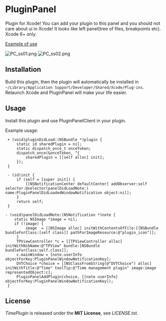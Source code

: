 PluginPanel
===========
Plugin for Xcode! You can add your plugin to this panel and you should not care about ui in Xcode! It looks like left panel(tree of files, breakpoints etc).
Xcode 6+ only.

[Example of use](https://github.com/AlexIzh/TimePlugin)

![PC_ss01.png](https://dl.dropboxusercontent.com/u/52596119/Screen%20Shot%202015-04-14%20at%202.14.56%20AM.png)
![PC_ss02.png](https://dl.dropboxusercontent.com/u/52596119/Screen%20Shot%202015-04-14%20at%202.14.51%20AM.png)

## Installation
Build this plugin, then the plugin will automatically be installed in `~/Library/Application Support/Developer/Shared/Xcode/Plug-ins`.  
Relaunch Xcode and PluginPanel will make your life easier.

## Usage
Install this plugin and use PluginPanelClient in your plugin.

Example usage:

     + (void)pluginDidLoad:(NSBundle *)plugin {
         static id sharedPlugin = nil;
         static dispatch_once_t onceToken;
         dispatch_once(&onceToken, ^{
             sharedPlugin = [[self alloc] init];
         });
     }

     - (id)init {
         if (self = [super init]) {
             [[NSNotificationCenter defaultCenter] addObserver:self selector:@selector(panelDidLoadNote:) name:PluginPanelDidLoadedWindowNotification object:nil];
         }
         return self;
     }

    - (void)panelDidLoadNote:(NSNotification *)note {
        static NSImage *image = nil;
        if (!image) {
             image  = [[NSImage alloc] initWithContentsOfFile:[[NSBundle bundleForClass:[self class]] pathForImageResource:@"plugin_icon"]];
         }
         TPViewController *c = [[TPViewController alloc] initWithNibName:@"TPView" bundle:[NSBundle bundleForClass:self.class]];
         c.mainWindow = [note.userInfo objectForKey:PluginPanelWindowNotificationKey];
         DVTChoice *choice = [[NSClassFromString(@"DVTChoice") alloc] initWithTitle:@"Time" toolTip:@"Time management plugin" image:image representedObject:c];
         PluginPanelAddPlugin(choice, [[note userInfo] objectForKey:PluginPanelWindowNotificationKey]);
     }


## License
*TimePlugin* is released under the **MIT License**, see *LICENSE.txt*.
